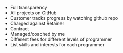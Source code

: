 - Full transparency
- All projects on GitHub
- Customer tracks progress by watching github repo
- Charged against Retainer
- Contract
- Managed/coached by me
- Different fees for different levels of programmer
- List skills and interests for each programmer
